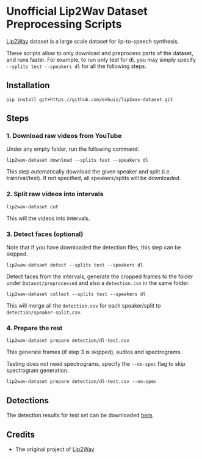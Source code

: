 # Unofficial Lip2Wav Dataset Preprocessing Scripts

[Lip2Wav](https://github.com/Rudrabha/Lip2Wav/) dataset is a large scale dataset for lip-to-speech synthesis.

These scripts allow to only download and preprocess parts of the dataset, and runs faster. For example, to run only test for dl, you may simply specify `--splits test --speakers dl` for all the following steps.

## Installation

```
pip install git+https://github.com/enhuiz/lip2wav-dataset.git
```

## Steps

### 1. Download raw videos from YouTube

Under any empty folder, run the following command:

```
lip2wav-dataset download --splits test --speakers dl
```

This step automatically download the given speaker and split (i.e. train/val/test). If not specified, all speakers/splits will be downloaded.

### 2. Split raw videos into intervals

```
lip2wav-dataset cut
```

This will the videos into intervals.

### 3. Detect faces (optional)

Note that if you have downloaded the detection files, this step can be skipped.

```
lip2wav-datsaet detect --splits test --speakers dl
```

Detect faces from the intervals, generate the cropped frames to the folder under `Dataset/preprocessed` and also a `detection.csv` in the same folder.

```
lip2wav-dataset collect --splits test --speakers dl
```

This will merge all the `detection.csv` for each speaker/split to `detection/speaker-split.csv`.

### 4. Prepare the rest

```
lip2wav-dataset prepare detection/dl-test.csv
```

This generate frames (if step 3 is skipped), audios and spectrograms.

Testing does not need spectrograms, specify the `--no-spec` flag to skip spectrogram generation.

```
lip2wav-dataset prepare detection/dl-test.csv --no-spec
```

## Detections

The detection results for test set can be downloaded [here](https://github.com/Rudrabha/Lip2Wav/files/5815157/detection.zip).

## Credits

- The original project of [Lip2Wav](https://github.com/Rudrabha/Lip2Wav/)
